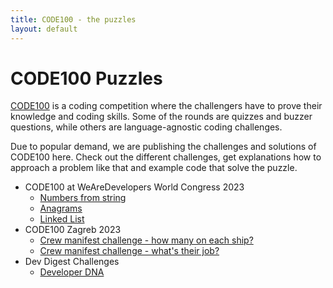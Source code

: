```yaml
---
title: CODE100 - the puzzles
layout: default
---
```


# CODE100 Puzzles

[CODE100](https://code100.dev) is a coding competition where the challengers have to prove their knowledge and coding skills. Some of the rounds are quizzes and buzzer questions, while others are language-agnostic coding challenges.

Due to popular demand, we are publishing the challenges and solutions of CODE100 here. Check out the different challenges, get explanations how to approach a problem like that and example code that solve the puzzle.

* CODE100 at WeAreDevelopers World Congress 2023
  * [Numbers from string](/2023-puzzles/challenge-1/)
  * [Anagrams](/2023-puzzles/challenge-2/)
  * [Linked List](/2023-puzzles/challenge-3/)
* CODE100 Zagreb 2023
  * [Crew manifest challenge - how many on each ship?](/2023-puzzles/zagreb-challenge-1)
  * [Crew manifest challenge - what's their job?](/2023-puzzles/zagreb-challenge-2)
* Dev Digest Challenges
  * [Developer DNA](/puzzles/developer-dna/)